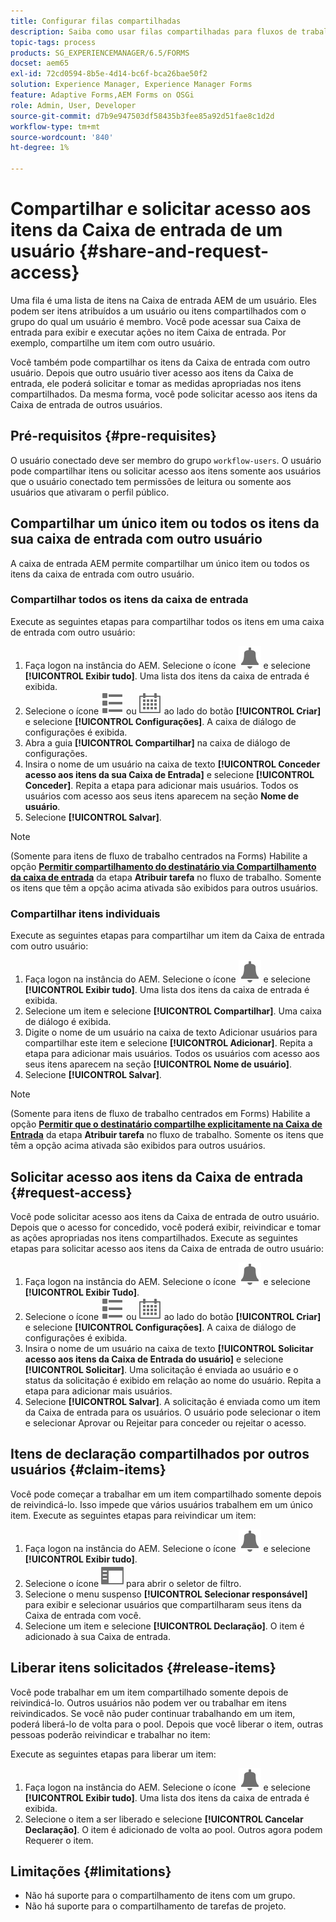 ```yaml
---
title: Configurar filas compartilhadas
description: Saiba como usar filas compartilhadas para fluxos de trabalho centrados no Forms no AEM Forms no OSGi.
topic-tags: process
products: SG_EXPERIENCEMANAGER/6.5/FORMS
docset: aem65
exl-id: 72cd0594-8b5e-4d14-bc6f-bca26bae50f2
solution: Experience Manager, Experience Manager Forms
feature: Adaptive Forms,AEM Forms on OSGi
role: Admin, User, Developer
source-git-commit: d7b9e947503df58435b3fee85a92d51fae8c1d2d
workflow-type: tm+mt
source-wordcount: '840'
ht-degree: 1%

---
```


# Compartilhar e solicitar acesso aos itens da Caixa de entrada de um usuário {#share-and-request-access}

Uma fila é uma lista de itens na Caixa de entrada AEM de um usuário. Eles podem ser itens atribuídos a um usuário ou itens compartilhados com o grupo do qual um usuário é membro. Você pode acessar sua Caixa de entrada para exibir e executar ações no item Caixa de entrada. Por exemplo, compartilhe um item com outro usuário.

Você também pode compartilhar os itens da Caixa de entrada com outro usuário. Depois que outro usuário tiver acesso aos itens da Caixa de entrada, ele poderá solicitar e tomar as medidas apropriadas nos itens compartilhados. Da mesma forma, você pode solicitar acesso aos itens da Caixa de entrada de outros usuários.

## Pré-requisitos {#pre-requisites}

O usuário conectado deve ser membro do grupo `workflow-users`. O usuário pode compartilhar itens ou solicitar acesso aos itens somente aos usuários que o usuário conectado tem permissões de leitura ou somente aos usuários que ativaram o perfil público.

## Compartilhar um único item ou todos os itens da sua caixa de entrada com outro usuário

A caixa de entrada AEM permite compartilhar um único item ou todos os itens da caixa de entrada com outro usuário.

### Compartilhar todos os itens da caixa de entrada

Execute as seguintes etapas para compartilhar todos os itens em uma caixa de entrada com outro usuário:

1. Faça logon na instância do AEM. Selecione o ícone ![Caixa de entrada](assets/bell.svg) e selecione **[!UICONTROL Exibir tudo]**. Uma lista dos itens da caixa de entrada é exibida.
1. Selecione o ícone ![Exibir Seletor](assets/viewlist.svg) ou ![Exibir Seletor](assets/calendar.svg) ao lado do botão **[!UICONTROL Criar]** e selecione **[!UICONTROL Configurações]**. A caixa de diálogo de configurações é exibida.
1. Abra a guia **[!UICONTROL Compartilhar]** na caixa de diálogo de configurações.
1. Insira o nome de um usuário na caixa de texto **[!UICONTROL Conceder acesso aos itens da sua Caixa de Entrada]** e selecione **[!UICONTROL Conceder]**. Repita a etapa para adicionar mais usuários. Todos os usuários com acesso aos seus itens aparecem na seção **Nome de usuário**.
1. Selecione **[!UICONTROL Salvar]**.

>[!NOTE]
>
>(Somente para itens de fluxo de trabalho centrados na Forms) Habilite a opção **[Permitir compartilhamento do destinatário via Compartilhamento da caixa de entrada](aem-forms-workflow-step-reference.md)** da etapa **Atribuir tarefa** no fluxo de trabalho. Somente os itens que têm a opção acima ativada são exibidos para outros usuários.

### Compartilhar itens individuais

Execute as seguintes etapas para compartilhar um item da Caixa de entrada com outro usuário:

1. Faça logon na instância do AEM. Selecione o ícone ![Caixa de entrada](assets/bell.svg) e selecione **[!UICONTROL Exibir tudo]**. Uma lista dos itens da caixa de entrada é exibida.
1. Selecione um item e selecione **[!UICONTROL Compartilhar]**. Uma caixa de diálogo é exibida.
1. Digite o nome de um usuário na caixa de texto Adicionar usuários para compartilhar este item e selecione **[!UICONTROL Adicionar]**. Repita a etapa para adicionar mais usuários. Todos os usuários com acesso aos seus itens aparecem na seção **[!UICONTROL Nome de usuário]**.
1. Selecione **[!UICONTROL Salvar]**.


>[!NOTE]
>
>(Somente para itens de fluxo de trabalho centrados em Forms) Habilite a opção **[Permitir que o destinatário compartilhe explicitamente na Caixa de Entrada](aem-forms-workflow-step-reference.md)** da etapa **Atribuir tarefa** no fluxo de trabalho. Somente os itens que têm a opção acima ativada são exibidos para outros usuários.

## Solicitar acesso aos itens da Caixa de entrada {#request-access}

Você pode solicitar acesso aos itens da Caixa de entrada de outro usuário. Depois que o acesso for concedido, você poderá exibir, reivindicar e tomar as ações apropriadas nos itens compartilhados. Execute as seguintes etapas para solicitar acesso aos itens da Caixa de entrada de outro usuário:

1. Faça logon na instância do AEM. Selecione o ícone ![Exibir Seletor](assets/bell.svg) e selecione **[!UICONTROL Exibir Tudo]**.
1. Selecione o ícone ![Exibir Seletor](assets/viewlist.svg) ou ![Exibir Seletor](assets/calendar.svg) ao lado do botão **[!UICONTROL Criar]** e selecione **[!UICONTROL Configurações]**. A caixa de diálogo de configurações é exibida.
1. Insira o nome de um usuário na caixa de texto **[!UICONTROL Solicitar acesso aos itens da Caixa de Entrada do usuário]** e selecione **[!UICONTROL Solicitar]**. Uma solicitação é enviada ao usuário e o status da solicitação é exibido em relação ao nome do usuário. Repita a etapa para adicionar mais usuários.
1. Selecione **[!UICONTROL Salvar]**. A solicitação é enviada como um item da Caixa de entrada para os usuários. O usuário pode selecionar o item e selecionar Aprovar ou Rejeitar para conceder ou rejeitar o acesso.


## Itens de declaração compartilhados por outros usuários {#claim-items}

Você pode começar a trabalhar em um item compartilhado somente depois de reivindicá-lo. Isso impede que vários usuários trabalhem em um único item. Execute as seguintes etapas para reivindicar um item:

1. Faça logon na instância do AEM. Selecione o ícone ![Caixa de entrada](assets/bell.svg) e selecione **[!UICONTROL Exibir tudo]**.
1. Selecione o ícone ![Somente conteúdo](assets/railleft.svg) para abrir o seletor de filtro.
1. Selecione o menu suspenso **[!UICONTROL Selecionar responsável]** para exibir e selecionar usuários que compartilharam seus itens da Caixa de entrada com você.
1. Selecione um item e selecione **[!UICONTROL Declaração]**. O item é adicionado à sua Caixa de entrada.

## Liberar itens solicitados {#release-items}

Você pode trabalhar em um item compartilhado somente depois de reivindicá-lo. Outros usuários não podem ver ou trabalhar em itens reivindicados. Se você não puder continuar trabalhando em um item, poderá liberá-lo de volta para o pool.   Depois que você liberar o item, outras pessoas poderão reivindicar e trabalhar no item:

Execute as seguintes etapas para liberar um item:

1. Faça logon na instância do AEM. Selecione o ícone ![Caixa de entrada](assets/bell.svg) e selecione **[!UICONTROL Exibir tudo]**. Uma lista dos itens da caixa de entrada é exibida.
1. Selecione o item a ser liberado e selecione **[!UICONTROL Cancelar Declaração]**. O item é adicionado de volta ao pool. Outros agora podem Requerer o item.

## Limitações {#limitations}

* Não há suporte para o compartilhamento de itens com um grupo.
* Não há suporte para o compartilhamento de tarefas de projeto.
